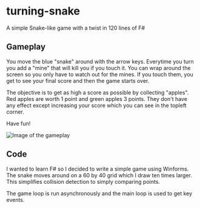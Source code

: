 turning-snake
=============

A simple Snake-like game with a twist in 120 lines of F#

Gameplay
--------
You move the blue "snake" around with the arrow keys.
Everytime you turn you add a "mine" that will kill you if you touch it.
You can wrap around the screen so you only have to watch out for the mines.
If you touch them, you get to see your final score and then the game starts over.

The objective is to get as high a score as possible by collecting "apples".
Red apples are worth 1 point and green apples 3 points.
They don't have any effect except increasing your score which you can see in the topleft corner.

Have fun!

![Image of the gameplay](http://i.imgur.com/5N7F13J.png)

Code
----
I wanted to learn F# so I decided to write a simple game using Winforms.
The snake moves around on a 60 by 40 grid which I draw ten times larger.
This simplifies collision detection to simply comparing points.

The game loop is run asynchronously and the main loop is used to get key events.

